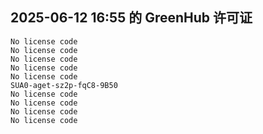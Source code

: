 ## 2025-06-12 16:55 的 GreenHub 许可证
```
No license code
No license code
No license code
No license code
No license code
SUA0-aget-sz2p-fqC8-9B50
No license code
No license code
No license code
No license code
```
